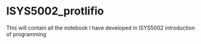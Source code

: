 # ISYS5002_protlifio
This will contain all the notebook I have developed in ISYS5002 introduction of programming
